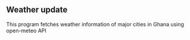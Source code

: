 ## Weather update
This program fetches weather information of major cities in Ghana using open-meteo API